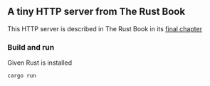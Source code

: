 ## A tiny HTTP server from The Rust Book

This HTTP server is described in The Rust Book
in its [final chapter](https://rust-book.cs.brown.edu/ch20-00-final-project-a-web-server.html)

### Build and run

Given Rust is installed

```
cargo run
```
